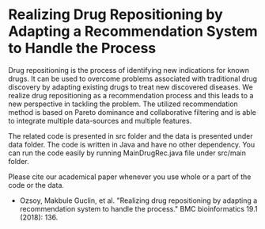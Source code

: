 
# Realizing Drug Repositioning by Adapting a Recommendation System to Handle the Process

Drug repositioning is the process of identifying new indications for known drugs. It can be used to overcome problems associated with traditional drug discovery by adapting existing drugs to treat new discovered diseases. We realize drug repositioning as a recommendation process and this leads to a new perspective in tackling the problem. The utilized recommendation method is based on Pareto dominance and collaborative filtering and is able to integrate multiple data-sources and multiple features. 

The related code is presented in src folder and the data is presented under data folder. The code is written in Java and have no other dependency. You can run the code easily by running MainDrugRec.java file under src/main folder.

Please cite our academical paper whenever you use whole or a part of the code or the data.
* Ozsoy, Makbule Guclin, et al. "Realizing drug repositioning by adapting a recommendation system to handle the process." BMC bioinformatics 19.1 (2018): 136.
